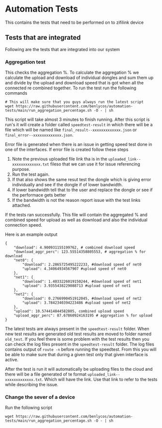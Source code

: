 # Automation Tests
This contains the tests that need to be performed on to zifilink device

## Tests that are integrated
Following are the tests that are integrated into our system

### Aggregation test
This checks the aggregation %. To calculate the aggregation % we calculate the upload and download of individual dongles and sum them up and divide by the upload and download speed that is got when all the connected re combined together.
To run the test run the following commands

```
# This will make sure that you guys always run the latest script
wget https://raw.githubusercontent.com/benlycos/automation-tests/main/run_aggregation_percentage.sh -O - | sh
```
This script will take almost 3 minutes to finish running. After this script is run's it will create a folder called `speedtest-result` in which there will be a file which will be named like `final_result--xxxxxxxxxxxxx.json` or `final_error--xxxxxxxxxxxxx.json`. 

Error file is generated when there is an issue in getting speed test done in one of the interfaces. If error file is created follow these steps
1. Note the previous uploaded file link tha is in the `uploaded_link--xxxxxxxxxxxxx.txt` fileso that we can use it for issue referencing purpose.
2. Run the test again. 
3. If that also shows the same resut test the dongle which is giving error individually and see if the dongle if of lower bandwidth. 
4. If lower bandwidth tell that to the user and replace the dongle or see if the performace gets better
5. If the bandwidth is not the reason report issue with the test links attached.


If the tests ran successfully. This file will contain the aggregated % and combined speed for upload as well as download and also the individual connection speed. 

Here is an example output

```
{
    "download": 4.900931155199762, # combined download speed
    "download_aggr_perc": 123.55514358805553, # aggregation % for download
    "net0": {
        "download": 2.2865725495222233, #download speed of net0
        "upload": 4.34064934567907 #upload speed of net0
    }, 
    "net1": {
        "download": 1.4033226019150244, #download speed of net1
        "upload": 3.9355438229088713 #upload speed of net1
    }, 
    "net2": {
        "download": 0.2766990451912045, #download speed of net2
        "upload": 3.7842340394223486 #upload speed of net2
    }, 
    "upload": 10.574414844582805, combined upload speed 
    "upload_aggr_perc": 87.67860924163195 # aggregation % for upload
}
```
The latest tests are always present in the `speedtest-result` folder. When new test results are generated old test results are moved to folder named `old_test`.
If you feel there is some problem with the test results then you can check the log files present in the `speedtest-result` folder. The log files contains output of `route -n` before running the speedtest. From this you will be able to make sure that during a given test only that given interface is active. 

After the test is run it will automatically be uploading files to the cloud and there will be a file generated of te format `uploaded_link--xxxxxxxxxxxxx.txt`.
Which will have the link. Use that link to refer to the tests while describing the issue.

### Change the sever of a device
Run the following script

```
wget https://raw.githubusercontent.com/benlycos/automation-tests/main/run_aggregation_percentage.sh -O - | sh
```

